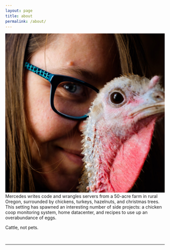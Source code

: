 ```yaml
---
layout: page
title: about
permalink: /about/
---
```


<img class="col one right" src="/img/prof_pic.jpg">

<br/>
Mercedes writes code and wrangles servers from a 50-acre farm in rural Oregon, surrounded by chickens, turkeys, hazelnuts, and christmas trees. This setting has spawned an interesting number of side projects: a chicken coop monitoring system, home datacenter, and recipes to use up an overabundance of eggs.

Cattle, not pets.

<br/>
<hr/>
<br/>
<span class="contacticon center">
	<a href="mailto:me@mercedescoyle.com"><i class="fa fa-envelope-square"></i></a>
	<a href="https://github.com/mercul3s" target="_blank"><i class="fa fa-github-square"></i></a>
	<a href="https://www.linkedin.com/in/mercedescoyle/" target="_blank"><i class="fa fa-linkedin-square"></i></a>
	<a href="https://twitter.com/benzobot" target="_blank"><i class="fa fa-twitter-square"></i></a>
    <a href="/rss.xml" target="_blank"><i class="fa fa-rss-square"></i></a>
</span>

<!-- <div class="col three caption">
	
</div> -->
